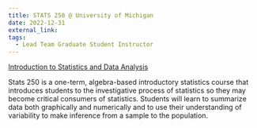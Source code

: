 ```yaml
---
title: STATS 250 @ University of Michigan
date: 2022-12-31
external_link: 
tags:
  - Lead Team Graduate Student Instructor 
---
```

<u>Introduction to Statistics and Data Analysis</u>

Stats 250 is a one-term, algebra-based introductory statistics course that introduces students to the investigative process of
statistics so they may become critical consumers of statistics. Students will learn to summarize data both graphically and
numerically and to use their understanding of variability to make inference from a sample to the population.

<!--more-->
